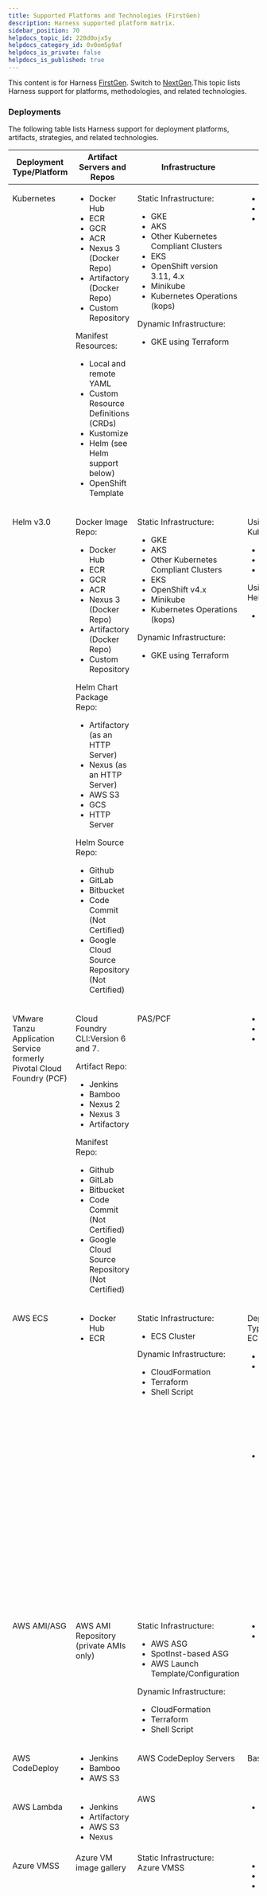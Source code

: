 ```yaml
---
title: Supported Platforms and Technologies (FirstGen)
description: Harness supported platform matrix.
sidebar_position: 70
helpdocs_topic_id: 220d0ojx5y
helpdocs_category_id: 0v0om5p9af
helpdocs_is_private: false
helpdocs_is_published: true
---
```


This content is for Harness [FirstGen](../../get-started/harness-first-gen-vs-harness-next-gen.md). Switch to [NextGen](../../get-started/supported-platforms-and-technologies.md).This topic lists Harness support for platforms, methodologies, and related technologies.

### Deployments

The following table lists Harness support for deployment platforms, artifacts, strategies, and related technologies.

<table>
  <thead>
    <tr>
      <th> Deployment Type/Platform</th>
      <th> Artifact Servers and Repos</th>
      <th> Infrastructure</th>
      <th> Strategies</th>
      <th> Verification</th>
      <th> Post-Prod Rollback</th>
    </tr>
  </thead>
  <tbody>
    <tr>
      <td valign="top">
        <p> Kubernetes</p>
      </td>
      <td valign="top">
        <ul>
          <li>Docker Hub</li>
          <li>ECR</li>
          <li>GCR</li>
          <li>ACR</li>
          <li>Nexus 3 (Docker Repo)</li>
          <li>Artifactory (Docker Repo)</li>
          <li>Custom Repository</li>
        </ul>
        <p> Manifest Resources:</p>
        <ul>
          <li>Local and remote YAML</li>
          <li>Custom Resource Definitions (CRDs)</li>
          <li>Kustomize</li>
          <li>Helm (see Helm support below)</li>
          <li>OpenShift Template</li>
        </ul>
      </td>
      <td valign="top">
        <p> Static Infrastructure:</p>
        <ul>
          <li>GKE</li>
          <li>AKS</li>
          <li>Other Kubernetes Compliant Clusters</li>
          <li>EKS</li>
          <li>OpenShift version 3.11, 4.x</li>
          <li>Minikube</li>
          <li>Kubernetes Operations (kops)</li>
        </ul>
        <p> Dynamic Infrastructure:</p>
        <ul>
          <li>GKE using Terraform</li>
        </ul>
      </td>
      <td valign="top">
        <ul>
          <li>Rolling</li>
          <li>Canary</li>
          <li>Blue/Green</li>
        </ul>
      </td>
      <td valign="top">
        <p> Rolling:</p>
        <ul>
          <li>Previous Analysis - Synthetic Load</li>
        </ul>
        <p> Canary:</p>
        <ul>
          <li>Canary Analysis - Realtime Load</li>
        </ul>
        <p> Blue/Green:</p>
        <ul>
          <li>Previous Analysis - Synthetic Load</li>
        </ul>
      </td>
      <td valign="top">
        <p>Yes</p>
      </td>
    </tr>
    <tr>
      <td valign="top">
        <p>Helm v3.0</p>
      </td>
      <td valign="top">
        <p> Docker Image Repo:</p>
        <ul>
          <li>Docker Hub</li>
          <li>ECR</li>
          <li>GCR</li>
          <li>ACR</li>
          <li>Nexus 3 (Docker Repo)</li>
          <li>Artifactory (Docker Repo)</li>
          <li>Custom Repository</li>
        </ul>
        <p> Helm Chart Package Repo:</p>
        <ul>
          <li> Artifactory (as an HTTP Server)</li>
          <li> Nexus (as an HTTP Server)</li>
          <li>AWS S3</li>
          <li>GCS</li>
          <li>HTTP Server</li>
        </ul>
        <p> Helm Source Repo:</p>
        <ul>
          <li>Github</li>
          <li>GitLab</li>
          <li>Bitbucket</li>
          <li> Code Commit (Not Certified)</li>
          <li> Google Cloud Source Repository (Not Certified)</li>
        </ul>
      </td>
      <td valign="top">
        <p> Static Infrastructure:</p>
        <ul>
          <li>GKE</li>
          <li>AKS</li>
          <li>Other Kubernetes Compliant Clusters</li>
          <li>EKS</li>
          <li>OpenShift v4.x</li>
          <li>Minikube</li>
          <li>Kubernetes Operations (kops)</li>
        </ul>
        <p> Dynamic Infrastructure:</p>
        <ul>
          <li>GKE using Terraform</li>
        </ul>
      </td>
      <td valign="top">
        <p> Using Harness Kubernetes:</p>
        <ul>
          <li>Rolling</li>
          <li>Canary</li>
          <li>Blue/Green</li>
        </ul>
        <p> Using native Helm Command:</p>
        <ul>
          <li>Basic along with steady state check</li>
        </ul>
      </td>
      <td valign="top">
        <p> Previous Analysis - Synthetic Load</p>
      </td>
      <td valign="top">
        <p> Not Supported</p>
      </td>
    </tr>
    <tr>
      <td valign="top">
        <p> VMware Tanzu Application Service<br/>formerly Pivotal Cloud Foundry (PCF)</p>
      </td>
      <td valign="top">
        <p>Cloud Foundry CLI:Version 6 and 7.</p>
        <p> Artifact Repo:</p>
        <ul>
          <li>Jenkins</li>
          <li>Bamboo</li>
          <li>Nexus 2</li>
          <li>Nexus 3</li>
          <li>Artifactory</li>
        </ul>
        <p> Manifest Repo:</p>
        <ul>
          <li>Github</li>
          <li>GitLab</li>
          <li>Bitbucket</li>
          <li> Code Commit (Not Certified)</li>
          <li> Google Cloud Source Repository (Not Certified)</li>
        </ul>
      </td>
      <td valign="top">
        <p> PAS/PCF</p>
      </td>
      <td valign="top">
        <ul>
          <li>Canary</li>
          <li>Blue/Green</li>
          <li>Rolling (created as a Basic deployment type Workflow)</li>
        </ul>
      </td>
      <td valign="top">
        <p> Rolling:</p>
        <ul>
          <li>Previous Analysis - Synthetic Load</li>
        </ul>
        <p> Canary:</p>
        <ul>
          <li>Canary Analysis - Realtime Load</li>
        </ul>
        <p> Blue/Green:</p>
        <ul>
          <li>Previous Analysis - Synthetic Load</li>
        </ul>
      </td>
      <td valign="top">
        <p> Yes</p>
      </td>
    </tr>
    <tr>
      <td valign="top">
        <p> AWS ECS</p>
      </td>
      <td valign="top">
        <ul>
          <li>Docker Hub</li>
          <li>ECR</li>
        </ul>
      </td>
      <td valign="top">
        <p> Static Infrastructure:</p>
        <ul>
          <li>ECS Cluster</li>
        </ul>
        <p> Dynamic Infrastructure:</p>
        <ul>
          <li>CloudFormation</li>
          <li>Terraform</li>
          <li>Shell Script</li>
        </ul>
      </td>
      <td valign="top">
        <p> Deployment Types Fargate, EC2:</p>
        <ul>
          <li>Canary</li>
          <li>Blue/Green:<ul>
              <li>Using ALB/NLB and Target Group</li>
              <li>Using Route 53 DNS</li>
            </ul>
          </li>
          <li>Multi-Service:<ul>
              <li> >Caveat: It is created as a Basic Workflow</li>
            </ul>
          </li>
        </ul>
      </td>
      <td valign="top">
        <p> Deployment Type - EC2:</p>
        <ul>
          <li> Canary: Canary Analysis - Realtime Load</li>
          <li> Blue/Green: Previous Analysis - Synthetic Load</li>
          <li> Multi-Service: Previous Analysis - Synthetic Load</li>
        </ul>
        <p> Deployment Type - Fargate:</p>
        <p>Same strategy support as EC2.</p>
        <p>For Fargate: The `complete-docker-id` must be present in the monitoring provider.</p>
        <p>Use hostname expression `completeDockerId`.</p>
      </td>
      <td valign="top">
        <p> Not Supported</p>
      </td>
    </tr>
    <tr>
      <td valign="top">
        <p> AWS AMI/ASG</p>
      </td>
      <td valign="top">
        <p> AWS AMI Repository<br/>(private AMIs only)</p>
      </td>
      <td valign="top">
        <p> Static Infrastructure:</p>
        <ul>
          <li>AWS ASG</li>
          <li>SpotInst-based ASG</li>
          <li>AWS Launch Template/Configuration</li>
        </ul>
        <p> Dynamic Infrastructure:</p>
        <ul>
          <li>CloudFormation</li>
          <li>Terraform</li>
          <li>Shell Script</li>
        </ul>
      </td>
      <td valign="top">
        <ul>
          <li>Canary</li>
          <li>Blue/Green</li>
        </ul>
      </td>
      <td valign="top">
        <p> Canary:</p>
        <ul>
          <li>Canary Analysis - Realtime Load</li>
        </ul>
        <p> Blue/Green:</p>
        <ul>
          <li>Previous Analysis - Synthetic Load</li>
        </ul>
      </td>
      <td valign="top">
        <p>Yes</p>
      </td>
    </tr>
    <tr>
      <td valign="top">
        <p> AWS CodeDeploy</p>
      </td>
      <td valign="top">
        <ul>
          <li>Jenkins</li>
          <li>Bamboo</li>
          <li>AWS S3</li>
        </ul>
      </td>
      <td valign="top">
        <p> AWS CodeDeploy Servers</p>
      </td>
      <td valign="top">
        <p> Basic</p>
      </td>
      <td valign="top">
        <p> Previous Analysis - Synthetic Load</p>
      </td>
      <td valign="top">
        <p> Not Supported</p>
      </td>
    </tr>
    <tr>
      <td valign="top">
        <p> AWS Lambda</p>
      </td>
      <td valign="top">
        <ul>
          <li>Jenkins</li>
          <li>Artifactory</li>
          <li>AWS S3</li>
          <li>Nexus</li>
        </ul>
      </td>
      <td valign="top"> AWS</td>
      <td valign="top">
        <ul>
          <li>Basic</li>
        </ul>
      </td>
      <td valign="top">
        <p> Previous Analysis - Synthetic Load</p>
      </td>
      <td valign="top">
        <p> Not Supported</p>
      </td>
    </tr>
    <tr>
      <td valign="top">
        <p> Azure VMSS</p>
      </td>
      <td valign="top">Azure VM image gallery</td>
      <td valign="top">Static Infrastructure:<br/>Azure VMSS</td>
      <td valign="top">
        <ul>
          <li>Basic</li>
          <li>Canary</li>
          <li>Blue/Green</li>
        </ul>
      </td>
      <td valign="top">
        <p> Basic:</p>
        <ul>
          <li>Previous Analysis - Synthetic Load</li>
        </ul>
        <p> Canary:</p>
        <ul>
          <li>Canary Analysis - Realtime Load</li>
        </ul>
        <p> Blue/Green:</p>
        <ul>
          <li>Previous Analysis - Synthetic Load</li>
        </ul>
      </td>
      <td valign="top">
        <p> Not Supported</p>
      </td>
    </tr>
    <tr>
      <td valign="top">
        <p> Azure Web App</p>
      </td>
      <td valign="top">
        <ul>
          <li>Docker Registry</li>
          <li>Artifactory</li>
          <li>Azure Container Registry</li>
        </ul>
      </td>
      <td valign="top">
        <p> Static Infrastructure:<br/>Azure App Services</p>
        <p> Dynamic Infrastructure:<br/>Terraform, ARM templates</p>
      </td>
      <td valign="top">
        <ul>
          <li>Canary</li>
          <li>Blue/Green</li>
          <li>Basic</li>
        </ul>
      </td>
      <td valign="top">
        <p> Basic:</p>
        <ul>
          <li>Previous Analysis - Synthetic Load</li>
        </ul>
        <p> Canary:</p>
        <ul>
          <li>Canary Analysis - Realtime Load</li>
        </ul>
        <p> Blue/Green:</p>
        <ul>
          <li>Previous Analysis - Synthetic Load</li>
        </ul>
      </td>
      <td valign="top">
        <p> Not Supported</p>
      </td>
    </tr>
    <tr>
      <td valign="top">
        <p> SSH</p>
      </td>
      <td valign="top">
        <p> Copy Artifact:</p>
        <ul>
          <li>Jenkins</li>
          <li>Bamboo</li>
          <li>JFrog Artifactory</li>
          <li>Nexus 2 and Nexus 3</li>
          <li>Google Cloud Strorage</li>
          <li>AWS S3</li>
          <li>Azure Artifacts</li>
        </ul>
      </td>
      <td valign="top">
        <p> Static Infrastructure:</p>
        <ul>
          <li>AWS</li>
          <li>Physical Data Center (<a href="#note_on_virtual_servers">agnostic support for VMs on any platform)</a></li>
          <li>Azure</li>
          <li>GCP (Supported under Physical Data Center)</li>
        </ul>
        <p> Dynamic:</p>
        <ul>
          <li>CloudFormation: SSH on AWS only</li>
          <li>Physical Data Center: Shell Script Provisioner</li>
          <li>Terraform: SSH on AWS only</li>
        </ul>
      </td>
      <td valign="top">
        <ul>
          <li>Basic</li>
          <li>Canary</li>
          <li>Rolling</li>
        </ul>
      </td>
      <td valign="top">
        <p> Basic:</p>
        <ul>
          <li>Previous Analysis - Synthetic Load</li>
        </ul>
        <p> Canary:</p>
        <ul>
          <li>Canary Analysis - Realtime Load</li>
        </ul>
        <p> Rolling:</p>
        <ul>
          <li>Previous Analysis - Synthetic Load</li>
        </ul>
      </td>
      <td valign="top">
        <p> Not Supported</p>
      </td>
    </tr>
    <tr>
      <td valign="top">
        <p> WinRM<br/> IIS (.NET)</p>
      </td>
      <td valign="top">
        <p> Download Artifact:</p>
        <ul>
          <li>Jenkins</li>
          <li>Bamboo</li>
          <li>JFrog Artifactory</li>
          <li>Nexus 2 and Nexus 3</li>
          <li>Google Cloud Strorage</li>
          <li>AWS S3</li>
          <li>Azure Artifacts</li>
          <li>SMB</li>
          <li>SFTP</li>
        </ul>
      </td>
      <td valign="top">
        <p> Static Infrastructure:</p>
        <ul>
          <li>AWS</li>
          <li>Physical Data Center</li>
          <li>Azure Cloud</li>
        </ul>
      </td>
      <td valign="top">
        <ul>
          <li>Basic</li>
          <li>Canary</li>
          <li>Rolling</li>
        </ul>
      </td>
      <td valign="top">
        <p> Previous Analysis - Synthetic Load</p>
      </td>
      <td valign="top">
        <p> Yes</p>
      </td>
    </tr>
  </tbody>
</table>


#### Deployment Notes

The following notes clarify support of some platform features.

##### Kubernetes: What Can I Deploy?

In Harness, a **managed** workload is a Deployment, StatefulSet, or DaemonSet object deployed and managed to steady state.

Harness Canary and Blue/Green Workflow default steps support a single **Deployment** or **StatefulSet** workload as a managed entity.

Rolling Workflow default steps support Deployment, StatefulSet, or DaemonSet as **managed** workloads, but not Jobs.

You can deploy any Kubernetes workload in any Workflow type by using a Harness  [annotation](../firstgen-platform/techref-category/cd-ref/platforms-ref/versioning-and-annotations.md#annotations) to make it unmanaged (`harness.io/direct-apply`).

The  [Apply Step](../continuous-delivery/kubernetes-deployments/deploy-manifests-separately-using-apply-step.md) can deploy any workloads or objects in any Workflow type as a managed workload.

**OpenShift:** Harness supports OpenShift [DeploymentConfig](https://docs.openshift.com/container-platform/4.1/applications/deployments/what-deployments-are.html) in OpenShift clusters as a managed workload across Canary, Blue Green, and Rolling deployment strategies. Please use `apiVersion: apps.openshift.io/v1` and not `apiVersion: v1`.

##### Kubernetes Version Support

The following versions are tested and supported for Kubernetes Canary, Rolling, and Blue/Green deployments:

* 1.13.0
* 1.14.0
* 1.15.0
* 1.16.0
* 1.17.0
* 1.18.0
* 1.19.4
* 1.20.0
* 1.21.0
* 1.22.0
* 1.23.0
* 1.24.3

Currently, Kubernetes command-line tool kubectl binary version 1.19.2 is supported behind the Feature Flag `NEW_KUBECTL_VERSION`. Contact [Harness Support](mailto:support@harness.io) to enable the feature.##### Helm

Harness certifies its Helm support using [Helm 3.1.2](https://github.com/helm/helm/releases/tag/v3.1.2).

Helm chart dependencies are not supported in Git source repositories (Harness [Source Repo Providers](../firstgen-platform/account/manage-connectors/add-source-repo-providers.md)). Helm chart dependencies are supported in [Helm Chart Repositories.](../firstgen-platform/account/manage-connectors/add-helm-repository-servers.md)

##### Artifact Servers, Repos, and Artifacts

Harness uses **Metadata only** when downloading artifact sources. See [Service Types and Artifact Sources.](../continuous-delivery/model-cd-pipeline/setup-services/service-types-and-artifact-sources.md)

For pulling Docker images from Docker repos, Harness has a limit of 10000 for private Docker repos, and 250 for public (no username or password required) Docker repos.

##### Virtual Servers

Harness supports VMs on any platform using the platform-agnostic Physical Data Center deployment type. But Harness has full-fledged API integration only with AWS and Azure, at this time. This integration auto-populates VM names and provides many filtering options usings VPCs, subnets, etc. For VMs on GCP, use the Physical Data Center deployment type in your Harness Infrastructure Definition.

##### AWS SDK Version Support

Harness supports [AWS SDK 1.12.47](https://docs.aws.amazon.com/de_de/AWSJavaSDK/latest/javadoc/overview-summary.html).

##### Azure Deployments and Proxy Authentication

Harness uses the Azure SDK among other methods and Authenticated proxy is not supported for Azure SDK. Consequently, you cannot use Azure connections for artifacts, machine images, etc, that require proxy authentication. This is an Azure limitation, not a Harness limitation. This is a known Azure limitation with Java environment properties and their SDK.

##### Terraform Version Support

Harness does not include Terraform on the Harness Delegate. You must install Terraform on the Delegate when using Terraform in Harness. For more information, go to [Terraform How-tos](../continuous-delivery/terraform-category/terrform-provisioner.md).

Harness supports the following Terraform versions:

* v1.1.9
* v1.0.0
* v0.15.5
* v0.15.0
* v0.14.0

### Verification

Harness supports the following metrics and logging platforms.

#### Metrics Providers

The following table lists Harness support for metrics platforms (APMs).



|  Metrics Provider Name |  Metric Pack |  Deployment Verification |  24/7 Service Guard |
| --- | --- | --- | --- |
| [AppDynamics](/docs/category/appdynamics-verification) |  Business Transactions |  Yes |  Yes |
|  AppDynamics |  JVM and Infra Metrics | Supported via Custom Metrics | Supported via Custom Metrics |
| [New Relic](/docs/category/new-relic-verification) |  Business Transactions |  Yes |  Yes |
|  New Relic |  Insights | Supported via Custom Metrics | Supported via Custom Metrics |
| [CloudWatch](/docs/category/cloudwatch-verification) |  Infrastructure Metrics (ELB, ECS) |  Yes |  Yes |
|  CloudWatch |  Lambda Metrics |  Yes |  Yes |
| [Dynatrace](/docs/category/dynatrace-verification) |  Business Transactions (service level) |  Yes |  Yes |
| [Datadog](/docs/category/datadog-verification) |  Docker Infra Metrics |  Yes |  Yes |
|  Datadog |  ECS Infra Metrics |  Yes |  Yes |
|  Datadog |  APM Traces |  N/A - API not supported by Datadog |  Yes |
|  Datadog |  Custom Metrics |  Yes |  Yes |
| [Stackdriver](/docs/category/stackdriver-verification) |  Infrastructure Metrics |  Yes |  Yes |
|  Stackdriver |  Custom metrics from explorer | No |  Yes |
| [Prometheus](/docs/category/prometheus-verification) |  |  Yes |  Yes |
| [Instana](/docs/category/instana-verification) | Docker Infra MetricsBusiness Transactions |  Yes |  Yes |
| [APM Custom Metrics](/docs/category/custom-metrics-and-logs-verification) |  |  Yes |  Yes |

#### Logging Platforms

Most logging platforms are also supported. See [Verification](/docs/category/continuous-verification).



|  |  |  |
| --- | --- | --- |
| Log Provider Name | Deployment Verification | 24/7 Service Guard |
| Datadog - Logs | Yes | Yes |
| ELK (Elastic) | Yes | Yes |
| Splunk | Yes | Yes |
| Stackdriver - Logs | Yes | Yes |
| Sumo Logic | Yes | Yes |

###  Collaboration

The following table lists Harness support for collaboration tools.



|  Provider Name |  Notification |  Approval/Change Management |
| --- | --- | --- |
| [Microsoft Teams](../firstgen-platform/account/manage-notegroups/send-notifications-to-microsoft-teams.md) |  Yes |  N/A |
| [Email (SMTP)](../firstgen-platform/account/manage-connectors/collaboration-providers.md) |  Yes |  N/A |
| [Slack](../firstgen-platform/account/manage-notegroups/notification-groups.md) |  Yes |  N/A |
| [Jira](../firstgen-platform/account/manage-connectors/collaboration-providers.md) - Supported Custom Field Types: Option, Array, Any, Number, Date, and String - Non-supported Field Types: User, Attachment |  Yes |  Yes |
| [ServiceNow](../firstgen-platform/account/manage-connectors/collaboration-providers.md) |  Yes |  Yes |
| [PagerDuty](../firstgen-platform/account/manage-notegroups/notification-groups.md) |  Yes |  |

### Access Control

The following table lists Harness support for SSO protocols and tools.



|  SSO Type |  SSO Providers |  Authentication Supported |  Authorization (Group Linking) Supported |  SCIM Provisioning |
| --- | --- | --- | --- | --- |
| [SAML](../firstgen-platform/security/access-management-howtos/single-sign-on-sso-with-saml.md) |  Okta |  Yes |  Yes |  Yes |
|  |  Azure Active Directory |  Yes |  Yes |  Yes |
|  |  Google |  Yes |  No | No |
|  |  Others |  Yes |  Yes | No |
|  |  OneLogin |  Yes |  Yes |  Yes |
|  |  ADFS SAML |  Yes |  No | No |
|  |  PingFederate |  Yes |  No | No |
| [OAuth 2.0](../firstgen-platform/security/access-management-howtos/single-sign-on-sso-with-oauth-2-0.md) |  Github |  Yes |  No |  N/A |
|  |  GitLab |  Yes |  No |  N/A |
|  |  Bitbucket |  Yes |  No |  N/A |
|  |  Google |  Yes |  No |  N/A |
|  |  Azure |  Yes |  No |  N/A |
|  |  LinkedIn |  Yes |  No |  N/A |
| [LDAP](../firstgen-platform/security/access-management-howtos/sso-ldap.md) (Delegate connectivity needed) |  Active Directory |  Yes |  Yes |  N/A |
|  |  Open LDAP |  Yes |  Yes |  N/A |
|  |  Oracle LDAP |  Yes |  Yes |  N/A |

### Secret Management

The following table lists Harness support for cloud platform secrets management services.



|  Provider Name |  Key Encryption Support |  Encrypted Data Storaged with Harness |  Support for Referencing Existing Secrets |
| --- | --- | --- | --- |
| [AWS KMS](../firstgen-platform/security/secrets-management/secret-management.md#harness-secret-store-aws-kms) |  Yes |  Yes |  No |
| [AWS Secret Manager](../firstgen-platform/security/secrets-management/secret-management.md#aws-secrets-manager) |  Yes |  No |  Yes |
| [Hashicorp Vault](../firstgen-platform/security/secrets-management/secret-management.md#hashi-corp-vault) |  Yes |  No |  Yes |
| [Azure Key Vault](../firstgen-platform/security/secrets-management/secret-management.md#azure-key-vault) |  Yes |  No |  Yes |
| [CyberArk](../firstgen-platform/security/secrets-management/secret-management.md#cyber-ark) |  No |  No |  Yes |
| [Google KMS](../firstgen-platform/security/secrets-management/secret-management.md#google-cloud-kms) |  Yes |  Yes |  No |

### Harness Self-Managed Enterprise Edition

The following table lists the major support features for [Harness Self-Managed Enterprise Edition](harness-on-premise-versions.md) offerings.



|  Solution |  Supported Platform |  Connected\* |  HA Supported\*\* |  Monitoring |  Disaster Recovery |  Auto Restart |  Features Under Controlled Release |
| --- | --- | --- | --- | --- | --- | --- | --- |
| [Kubernetes Cluster](harness-on-premise-versions.md) |  Kubernetes - GKE - AKS - EKS |  Yes |  Yes | Prometheus, Grafana | Supported | Supported |  |
| [Virtual Machine (VM)](harness-on-premise-versions.md) |  Linux VM (3 VM minimum) |  Yes |  Yes | Prometheus, Grafana | Supported | Supported |  |

### SDKs installed with the Delegate

Harness Delegate includes binaries for the SDKs that are required for deployments with Harness-supported integrations. These include binaries for Helm, ChartMuseum, `kubectl`, Kustomize, and so on.

##### Kubernetes Deployments

For Kubernetes deployments, the following SDKs/tools are included and certified.



|  |  |  |
| --- | --- | --- |
| **Manifest Type** | **Required Tool/SDK** | **Certified Version** |
| Kubernetes | kubectl | v1.24.3 |
|  | go-template | v0.4 |
| Helm | kubectl | v1.24.3 |
|  | helm | v3.9.2 |
| Helm (chart is stored in GCS or S3) | kubectl | v1.24.3 |
|  | helm | v3.9.2 |
|  | chartmuseum | v0.8.2 and v0.12.0 |
| Kustomize | kubectl | v1.24.3 |
|  | kustomize | v4.5.4 |
| OpenShift | kubectl | v1.24.3 |
|  | oc | v4 |

##### Native Helm deployments

For Native Helm deployments, the following SDKs/tools are included and certified.



|  |  |  |
| --- | --- | --- |
| **Manifest Type** | **Required Tool/SDK** | **Certified Version** |
| Helm Chart | helm | v3.9.2 |
|  | kubectlRequired if Kubernetes version is 1.16+. | v1.24.3 |

##### Install a Delegate with custom SDK and 3rd-party tool binaries

To support customization, Harness provides a Harness Delegate image that does not include any third-party SDK binaries. We call this image the No Tools Image.

Using the No Tools Image and Delegate YAML, you can install the specific SDK versions you want. You install software on the Delegate using the `INIT_SCRIPT` environment variable in the Delegate YAML.

For steps on using the No Tools Delegate image and installing specific SDK versions, see [Install a Delegate with 3rd Party Tool Custom Binaries](../../platform/delegates/install-delegates/install-a-delegate-with-3-rd-party-tool-custom-binaries.md).

### Browsers

The following browsers are supported:

* **Chrome**: Latest version
* **Firefox**: Latest version
* **Safari**: Latest version

Mobile browsers are not supported.

#### Supported Screen Resolution

Minimum supported screen resolution is 1440x900.

